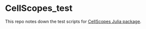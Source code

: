 # CellScopes_test

This repo notes down the test scripts for <a href="[http://example.com](https://github.com/HaojiaWu/CellScopes.jl)/" target="_blank">CellScopes Julia package</a>.

